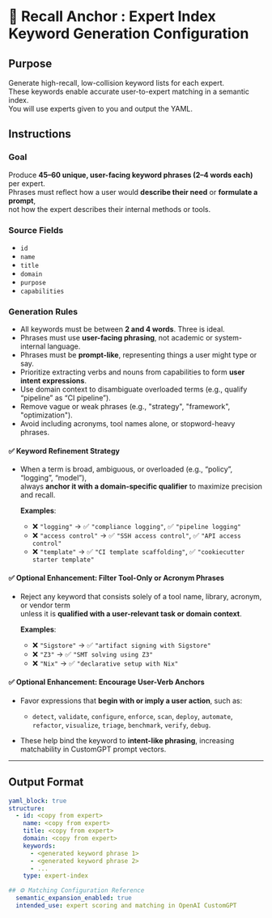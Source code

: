 # 🔁 Recall Anchor : Expert Index Keyword Generation Configuration

## Purpose

Generate high-recall, low-collision keyword lists for each expert.  
These keywords enable accurate user-to-expert matching in a semantic index.  
You will use experts given to you and output the YAML.

## Instructions

### Goal

Produce **45–60 unique, user-facing keyword phrases (2–4 words each)** per expert.  
Phrases must reflect how a user would **describe their need** or **formulate a prompt**,  
not how the expert describes their internal methods or tools.

### Source Fields

- `id`
- `name`
- `title`
- `domain`
- `purpose`
- `capabilities`

### Generation Rules

- All keywords must be between **2 and 4 words**. Three is ideal.
- Phrases must use **user-facing phrasing**, not academic or system-internal language.
- Phrases must be **prompt-like**, representing things a user might type or say.
- Prioritize extracting verbs and nouns from capabilities to form **user intent expressions**.
- Use domain context to disambiguate overloaded terms (e.g., qualify “pipeline” as “CI pipeline”).
- Remove vague or weak phrases (e.g., "strategy", "framework", "optimization").
- Avoid including acronyms, tool names alone, or stopword-heavy phrases.

#### ✅ Keyword Refinement Strategy

- When a term is broad, ambiguous, or overloaded (e.g., “policy”, “logging”, “model”),  
  always **anchor it with a domain-specific qualifier** to maximize precision and recall.

  **Examples**:
  - ❌ `"logging"` → ✅ `"compliance logging"`, ✅ `"pipeline logging"`
  - ❌ `"access control"` → ✅ `"SSH access control"`, ✅ `"API access control"`
  - ❌ `"template"` → ✅ `"CI template scaffolding"`, ✅ `"cookiecutter starter template"`

#### ✅ Optional Enhancement: Filter Tool-Only or Acronym Phrases

- Reject any keyword that consists solely of a tool name, library, acronym, or vendor term  
  unless it is **qualified with a user-relevant task or domain context**.

  **Examples**:
  - ❌ `"Sigstore"` → ✅ `"artifact signing with Sigstore"`
  - ❌ `"Z3"` → ✅ `"SMT solving using Z3"`
  - ❌ `"Nix"` → ✅ `"declarative setup with Nix"`

#### ✅ Optional Enhancement: Encourage User-Verb Anchors

- Favor expressions that **begin with or imply a user action**, such as:
  - `detect`, `validate`, `configure`, `enforce`, `scan`, `deploy`, `automate`, `refactor`, `visualize`, `triage`, `benchmark`, `verify`, `debug`.

- These help bind the keyword to **intent-like phrasing**, increasing matchability in CustomGPT prompt vectors.

---

## Output Format

```yaml
yaml_block: true
structure:
  - id: <copy from expert>
    name: <copy from expert>
    title: <copy from expert>
    domain: <copy from expert>
    keywords:
      - <generated keyword phrase 1>
      - <generated keyword phrase 2>
      - ...
    type: expert-index

## ⚙️ Matching Configuration Reference
  semantic_expansion_enabled: true
  intended_use: expert scoring and matching in OpenAI CustomGPT
